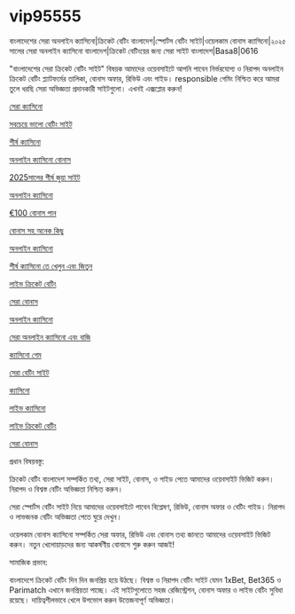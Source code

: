 # vip95555
বাংলাদেশের সেরা অনলাইন ক্যাসিনো|ক্রিকেট বেটিং বাংলাদেশ|স্পোর্টস বেটিং সাইট|ওয়েলকাম বোনাস ক্যাসিনো|২০২৫ সালের সেরা অনলাইন ক্যাসিনো বাংলাদেশ|ক্রিকেট বেটিংয়ের জন্য সেরা সাইট বাংলাদেশ|Basa8|0616

"বাংলাদেশের সেরা ক্রিকেট বেটিং সাইট" বিষয়ক আমাদের ওয়েবসাইটে আপনি পাবেন নির্ভরযোগ্য ও নিরাপদ অনলাইন ক্রিকেট বেটিং প্ল্যাটফর্মের তালিকা, বোনাস অফার, রিভিউ এবং গাইড। responsible গেমিং নিশ্চিত করে আমরা তুলে ধরছি সেরা অভিজ্ঞতা প্রদানকারী সাইটগুলো। এখনই এক্সপ্লোর করুন!

<a href="https://basa8vip.com/">সেরা ক্যাসিনো</a>

<a href="https://basa8us.com/">সবচেয়ে ভালো বেটিং সাইট</a>

<a href="https://basa8wap.net/">শীর্ষ ক্যাসিনো</a>

<a href="https://basa8wap.com/">অনলাইন ক্যাসিনো বোনাস</a>

<a href="https://basa8now.com/">2025সালের শীর্ষ জুয়া সাইট</a>

<a href="https://basa8now.net/">অনলাইন ক্যাসিনো </a>

<a href="https://basa8pro.com/">€100 বোনাস পান</a>

<a href="https://basa8pro.net/">বোনাস সহ অনেক কিছু</a>

<a href="https://basa8vip.net/">অনলাইন ক্যাসিনো</a>

<a href="https://basa8us.net/">শীর্ষ ক্যাসিনো তে খেলুন এবং জিতুন</a>

<a href="https://basa8uk.com/">লাইভ ক্রিকেট বেটিং</a>

<a href="https://basa8uk.net/">সেরা বোনাস</a>

<a href="https://basa8hub.com/">অনলাইন ক্যাসিনো</a>

<a href="https://basa8hub.net/">সেরা অনলাইন ক্যাসিনো এবং বাজি</a>

<a href="https://basa8pc.com/">ক্যাসিনো গেম</a>

<a href="https://basa8pc.net/">সেরা বেটিং সাইট</a>

<a href="https://basa8live.com/">ক্যাসিনো</a>

<a href="https://basa8live.net/">লাইভ ক্যাসিনো</a>

<a href="https://basa8uk.com/">লাইভ ক্রিকেট বেটিং</a>

<a href="https://basa8uk.net/">সেরা বোনাস</a>

প্রধান বিষয়বস্তু:

ক্রিকেট বেটিং বাংলাদেশ সম্পর্কিত তথ্য, সেরা সাইট, বোনাস, ও গাইড পেতে আমাদের ওয়েবসাইট ভিজিট করুন। নিরাপদ ও বিশ্বস্ত বেটিং অভিজ্ঞতা নিশ্চিত করুন।

সেরা স্পোর্টস বেটিং সাইট নিয়ে আমাদের ওয়েবসাইটে পাবেন বিশ্লেষণ, রিভিউ, বোনাস অফার ও বেটিং গাইড। নিরাপদ ও লাভজনক বেটিং অভিজ্ঞতা পেতে ঘুরে দেখুন।

ওয়েলকাম বোনাস ক্যাসিনো সম্পর্কিত সেরা অফার, রিভিউ এবং বোনাস তথ্য জানতে আমাদের ওয়েবসাইট ভিজিট করুন। নতুন খেলোয়াড়দের জন্য আকর্ষণীয় বোনাসে শুরু করুন আজই!

সামাজিক প্রভাব:

বাংলাদেশে ক্রিকেট বেটিং দিন দিন জনপ্রিয় হয়ে উঠছে। বিশ্বস্ত ও নিরাপদ বেটিং সাইট যেমন 1xBet, Bet365 ও Parimatch এখানে জনপ্রিয়তা পাচ্ছে। এই সাইটগুলোতে সহজ রেজিস্ট্রেশন, বোনাস অফার ও লাইভ বেটিং সুবিধা রয়েছে। দায়িত্বশীলভাবে খেলে উপভোগ করুন উত্তেজনাপূর্ণ অভিজ্ঞতা।
